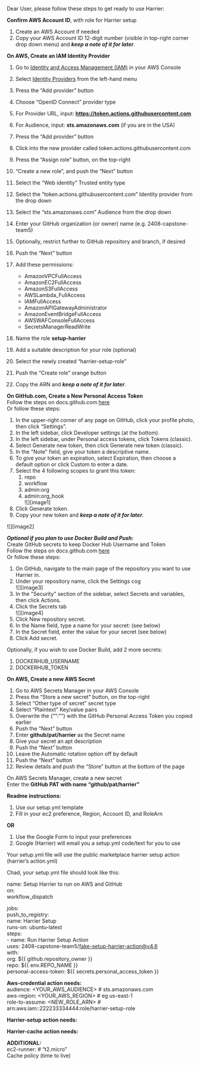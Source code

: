 Dear User, please follow these steps to get ready to use Harrier:

**Confirm AWS Account ID**, with role for Harrier setup

1. Create an AWS Account if needed  
2. Copy your AWS Account ID 12-digit number (visible in top-right corner drop down menu) and ***keep a note of it for later***.

**On AWS, Create an IAM Identity Provider**

1. Go to [Identity and Access Management (IAM)](https://us-east-1.console.aws.amazon.com/iam/home?region=us-east-1#/home) in your AWS Console  
2. Select [Identity Providers](https://us-east-1.console.aws.amazon.com/iam/home?region=us-east-1#/identity_providers/create) from the left-hand menu  
3. Press the “Add provider” button  
4. Choose “OpenID Connect” provider type  
5. For Provider URL, input: **https://token.actions.githubusercontent.com**  
6. For Audience, input: **sts.amazonaws.com** (if you are in the USA)  
7. Press the “Add provider” button

8. Click into the new provider called token.actions.githubusercontent.com  
9. Press the “Assign role” button, on the top-right  
10. “Create a new role”, and push the “Next” button  
11. Select the “Web identity” Trusted entity type  
12. Select the “token.actions.githubusercontent.com” Identity provider from the drop down  
13. Select the “sts.amazonaws.com” Audience from the drop down  
14. Enter your GitHub organization (or owner) name (e.g. 2408-capstone-team5)  
15. Optionally, restrict further to GitHub repository and branch, if desired  
16. Push the “Next” button  
17. Add these permissions:  
    * AmazonVPCFullAccess  
    * AmazonEC2FullAccess  
    * AmazonS3FullAccess  
    * AWSLambda\_FullAccess  
    * IAMFullAccess  
    * AmazonAPIGatewayAdministrator  
    * AmazonEventBridgeFullAccess  
    * AWSWAFConsoleFullAccess  
    * SecretsManagerReadWrite  
18. Name the role **setup-harrier**  
19. Add a suitable description for your role (optional)  
20. Select the newly created “harrier-setup-role”  
21. Push the “Create role” orange button  
22. Copy the ARN and ***keep a note of it for later***.

**On GitHub.com, Create a New Personal Access Token**  
Follow the steps on docs.github.com [here](https://docs.github.com/en/authentication/keeping-your-account-and-data-secure/managing-your-personal-access-tokens#creating-a-personal-access-token-classic)  
Or follow these steps:

1. In the upper-right corner of any page on GitHub, click your profile photo, then click  “Settings”.  
2. In the left sidebar, click Developer settings (at the bottom).  
3. In the left sidebar, under Personal access tokens, click Tokens (classic).  
4. Select Generate new token, then click Generate new token (classic).  
5. In the "Note" field, give your token a descriptive name.  
6. To give your token an expiration, select Expiration, then choose a default option or click Custom to enter a date.  
7. Select the 4 following scopes to grant this token:  
   1. repo  
   2. workflow  
   3. admin:org  
   4. admin:org\_hook  
      ![][image1]  
8. Click Generate token.  
9. Copy your new token and ***keep a note of it for later***.

![][image2]

***Optional if you plan to use Docker Build and Push:***  
Create GitHub secrets to keep Docker Hub Username and Token  
Follow the steps on docs.github.com [here](https://docs.github.com/en/actions/security-for-github-actions/security-guides/using-secrets-in-github-actions#creating-secrets-for-a-repository)  
Or follow these steps:

1. On GitHub, navigate to the main page of the repository you want to use Harrier in.  
2. Under your repository name, click the Settings cog  
   ![][image3]  
3. In the "Security" section of the sidebar, select  Secrets and variables, then click Actions.  
4. Click the Secrets tab  
   ![][image4]  
5. Click New repository secret.  
6. In the Name field, type a name for your secret: (see below)  
7. In the Secret field, enter the value for your secret (see below)  
8. Click Add secret.

Optionally, if you wish to use Docker Build, add 2 more secrets:

1. DOCKERHUB\_USERNAME  
2. DOCKERHUB\_TOKEN

**On AWS, Create a new AWS Secret**

1. Go to AWS Secrets Manager in your AWS Console  
2. Press the “Store a new secret” button, on the top-right  
3. Select “Other type of secret” secret type  
4. Select “Plaintext” Key/value pairs  
5. Overwrite the {“”:””} with the GitHub Personal Access Token you copied earlier  
6. Push the “Next” button  
7. Enter **github/pat/harrier** as the Secret name  
8. Give your secret an apt description  
9. Push the “Next” button  
10. Leave the Automatic rotation option off by default  
11. Push the “Next” button  
12. Review details and push the “Store” button at the bottom of the page

On AWS Secrets Manager, create a new secret  
Enter the **GitHub PAT with name “github/pat/harrier”**

**Readme instructions:**

1. Use our setup.yml template  
2. Fill in your ec2 preference, Region, Account ID, and RoleArn 

**OR**

1. Use the Google Form to input your preferences   
2. Google (Harrier) will email you a setup.yml code/text for you to use

Your setup.yml file will use the public marketplace harrier setup action (harrier’s action.yml)

Chad, your setup.yml file should look like this:

name: Setup Harrier to run on AWS and GitHub  
on:  
  workflow\_dispatch

jobs:  
  push\_to\_registry:  
    name: Harrier Setup  
    runs-on: ubuntu-latest  
    steps:  
      \- name: Run Harrier Setup Action  
        uses: 2408-capstone-team5/fake-setup-harrier-action@v4.6  
        with:  
          org: ${{ github.repository\_owner }}  
          repo: ${{ env.REPO\_NAME }}  
          personal-access-token: ${{ secrets.personal\_access\_token }}

**Aws-credential action needs:**  
audience: \<YOUR\_AWS\_AUDIENCE\> \# sts.amazonaws.com  
aws-region: \<YOUR\_AWS\_REGION\> \# eg us-east-1  
role-to-assume: \<NEW\_ROLE\_ARN\> \# arn:aws:iam::222233334444:role/harrier-setup-role

**Harrier-setup action needs:** 

**Harrier-cache action needs:**

**ADDITIONAL:**  
ec2-runner: \# “t2.micro”  
Cache policy (time to live)
